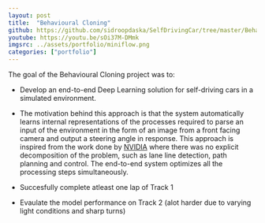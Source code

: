 ```yaml
---
layout: post
title:  "Behavioural Cloning"
github: https://github.com/sidroopdaska/SelfDrivingCar/tree/master/BehaviouralCloning
youtube: https://youtu.be/sOi37M-DMmk
imgsrc: ../assets/portfolio/miniflow.png
categories: ["portfolio"]
---
```


The goal of the Behavioural Cloning project was to:

* Develop an end-to-end Deep Learning solution for self-driving cars in a simulated environment.

* The motivation behind this approach is that the system automatically learns internal representations of the processes required to parse an input of the environment in the form of an image from a front facing camera and output a steering angle in response. This approach is inspired from the work done by <a href="http://images.nvidia.com/content/tegra/automotive/images/2016/solutions/pdf/end-to-end-dl-using-px.pdf" target="_blank">NVIDIA</a> where there was no explicit decomposition of the problem, such as lane line detection, path planning and control. The end-to-end system optimizes all the processing steps simultaneously.

* Succesfully complete atleast one lap of Track 1

* Evaulate the model performance on Track 2 (alot harder due to varying light conditions and sharp turns)

